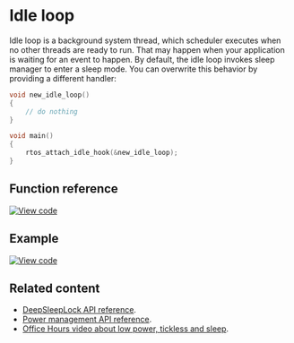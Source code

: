 # Idle loop

Idle loop is a background system thread, which scheduler executes when no other threads are ready to run. That may happen when your application is waiting for an event to happen. By default, the idle loop invokes sleep manager to enter a sleep mode. You can overwrite this behavior by providing a different handler:

```c++ TODO
void new_idle_loop()
{
    // do nothing
}

void main()
{
    rtos_attach_idle_hook(&new_idle_loop);
}
```

## Function reference

[![View code](https://www.mbed.com/embed/?type=library)](https://os.mbed.com/docs/v5.12/mbed-os-api-doxy/group__rtos___idle.html)

## Example

[![View code](https://www.mbed.com/embed/?url=https://os.mbed.com/teams/mbed_example/code/SleepManager_Example_1/)](https://os.mbed.com/teams/mbed_example/code/SleepManager_Example_1/file/e85412b4147e/main.cpp)

## Related content

- [DeepSleepLock API reference](deepsleeplock.html).
- [Power management API reference](power-management-sleep.html).
- [Office Hours video about low power, tickless and sleep](https://www.youtube.com/watch?v=OFfOlBaegdg).
